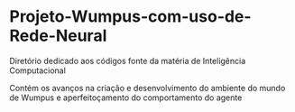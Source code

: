 # Projeto-Wumpus-com-uso-de-Rede-Neural
Diretório dedicado aos códigos fonte da matéria de Inteligência Computacional

Contém os avanços na criação e desenvolvimento do ambiente do mundo de Wumpus e aperfeitoçamento do comportamento do agente 
